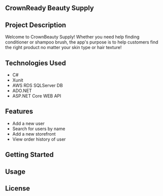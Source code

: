 ## CrownReady Beauty Supply

##  Project Description
<p>
Welcome to CrownBeauty Supply! Whether you need help finding conditioner or shampoo brush, the app's purpose is to help customers find the right product no matter your skin type or hair texture!
</p>

## Technologies Used
- C#
- Xunit
- AWS RDS SQLServer DB
- ADO.NET
- ASP.NET Core WEB API

## Features
* Add a new user
* Search for users by name
* Add a new storefront
* View order history of user

## Getting Started

## Usage

## License
